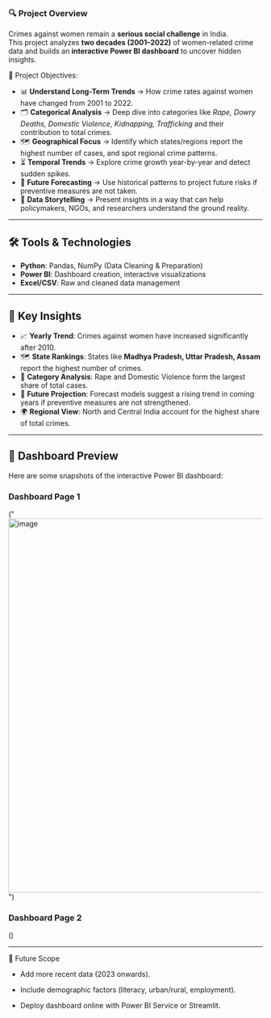 ### 🔍 Project Overview
Crimes against women remain a **serious social challenge** in India.  
This project analyzes **two decades (2001–2022)** of women-related crime data and builds an **interactive Power BI dashboard** to uncover hidden insights.  

📌 Project Objectives:  
- 📊 **Understand Long-Term Trends** → How crime rates against women have changed from 2001 to 2022.  
- 🗂 **Categorical Analysis** → Deep dive into categories like *Rape, Dowry Deaths, Domestic Violence, Kidnapping, Trafficking* and their contribution to total crimes.  
- 🗺 **Geographical Focus** → Identify which states/regions report the highest number of cases, and spot regional crime patterns.  
- ⏳ **Temporal Trends** → Explore crime growth year-by-year and detect sudden spikes.  
- 🔮 **Future Forecasting** → Use historical patterns to project future risks if preventive measures are not taken.  
- 🧾 **Data Storytelling** → Present insights in a way that can help policymakers, NGOs, and researchers understand the ground reality.  


---

## 🛠 Tools & Technologies
- **Python**: Pandas, NumPy (Data Cleaning & Preparation)  
- **Power BI**: Dashboard creation, interactive visualizations  
- **Excel/CSV**: Raw and cleaned data management  

---

## 🔑 Key Insights
- 📈 **Yearly Trend**: Crimes against women have increased significantly after 2010.  
- 🗺️ **State Rankings**: States like **Madhya Pradesh, Uttar Pradesh, Assam** report the highest number of crimes.  
- 🧾 **Category Analysis**: Rape and Domestic Violence form the largest share of total cases.  
- 🔮 **Future Projection**: Forecast models suggest a rising trend in coming years if preventive measures are not strengthened.  
- 🌍 **Regional View**: North and Central India account for the highest share of total crimes.  

---

## 📸 Dashboard Preview
Here are some snapshots of the interactive Power BI dashboard:

### Dashboard Page 1

("<img width="1302" height="741" alt="image" src="https://github.com/user-attachments/assets/3a7ce532-fbd4-4fad-b0d8-9ddb4786abe7" />")


### Dashboard Page 2

()

---

🚀 Future Scope

* Add more recent data (2023 onwards).

* Include demographic factors (literacy, urban/rural, employment).

* Deploy dashboard online with Power BI Service or Streamlit.

